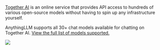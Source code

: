 [Together AI](https://www.together.ai/) is an online service that provides API access to hundreds of various open-source models without having to spin up any infrastructure yourself.

AnythingLLM supports all 30+ chat models available for chatting on Together AI. [View the full list of models supported.](https://docs.together.ai/docs/inference-models#chat-models)



![](files/0s6ketjqkJLhO9BDcYCV.png)

